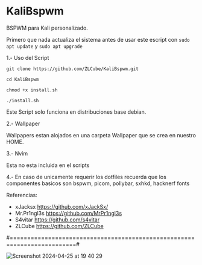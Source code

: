 # KaliBspwm

BSPWM para Kali personalizado.

Primero que nada actualiza el sistema antes de usar este escript con ```sudo apt update``` y ```sudo apt upgrade```

1.- Uso del Script 

```
git clone https://github.com/ZLCube/KaliBspwm.git

cd KaliBspwm

chmod +x install.sh

./install.sh
```

Este Script solo funciona en distribuciones base debian.

2.- Wallpaper

Wallpapers estan alojados en una carpeta Wallpaper que se crea en nuestro HOME.

3.- Nvim

Esta no esta incluida en el scripts

4.- En caso de unicamente requerir los dotfiles recuerda que los componentes basicos son bspwm, picom, pollybar, sxhkd, hacknerf fonts

Referencias:
- xJacksx https://github.com/xJackSx/
- Mr.Pr1ngl3s https://github.com/MrPr1ngl3s
- S4vitar https://github.com/s4vitar
- ZLCube https://github.com/ZLCube

#=========================================================================#

![Screenshot 2024-04-25 at 19 40 29](https://github.com/rgsaura/KaliBspwm_RG/assets/16281075/9df3ed30-bd05-492c-9a7f-548cc0550670)

